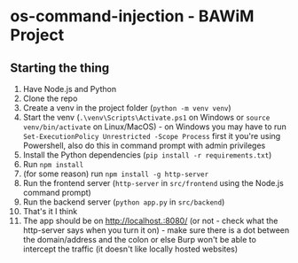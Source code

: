 # os-command-injection - BAWiM Project
## Starting the thing
1. Have Node.js and Python
2. Clone the repo
3. Create a venv in the project folder (`python -m venv venv`)
4. Start the venv (`.\venv\Scripts\Activate.ps1` on Windows or `source venv/bin/activate` on Linux/MacOS) - on Windows you may have to run `Set-ExecutionPolicy Unrestricted -Scope Process` first it you're using Powershell, also do this in command prompt with admin privileges
5. Install the Python dependencies (`pip install -r requirements.txt`)
6. Run `npm install`
7. (for some reason) run `npm install -g http-server`
8. Run the frontend server (`http-server` in `src/frontend` using the Node.js command prompt)
9. Run the backend server (`python app.py` in `src/backend`)
10. That's it I think
11. The app should be on [http://localhost.:8080/](http://localhost.:8080/) (or not - check what the http-server says when you turn it on) - make sure there is a dot between the domain/address and the colon or else Burp won't be able to intercept the traffic (it doesn't like locally hosted websites)
